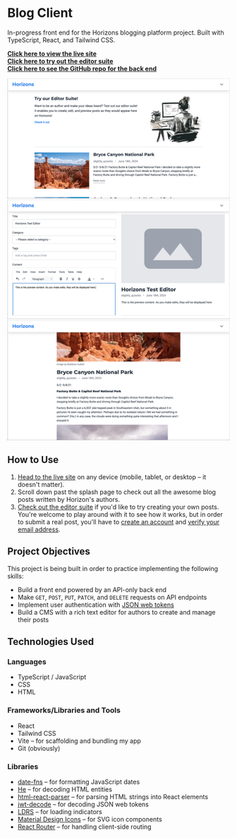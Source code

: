 # Blog Client

In-progress front end for the Horizons blogging platform project. Built with TypeScript, React, and Tailwind CSS.

**[Click here to view the live site](https://horizons-ma.pages.dev)**  
**[Click here to try out the editor suite](https://horizons-ma.pages.dev/create-post)**  
**[Click here to see the GitHub repo for the back end](https://github.com/matthewaubert/blog-api)**

[![screenshot of home page](docs/images/home-page.png)](https://horizons-ma.pages.dev)
[![screenshot of editor suite](docs/images/editor-suite.png)](https://horizons-ma.pages.dev/create-post)
[![screenshot of example post](docs/images/example-post.png)](https://horizons-ma.pages.dev/http://localhost:5173/posts/bryce-canyon-national-park)

## How to Use

1. [Head to the live site](https://horizons-ma.pages.dev) on any device (mobile, tablet, or desktop – it doesn't matter).
1. Scroll down past the splash page to check out all the awesome blog posts written by Horizon's authors.
1. [Check out the editor suite](https://horizons-ma.pages.dev/create-post) if you'd like to try creating your own posts. You're welcome to play around with it to see how it works, but in order to submit a real post, you'll have to [create an account](https://horizons-ma.pages.dev/signup) and [verify your email address](https://horizons-ma.pages.dev/become-author).

## Project Objectives

This project is being built in order to practice implementing the following skills:
- Build a front end powered by an API-only back end
- Make `GET`, `POST`, `PUT`, `PATCH`, and `DELETE` requests on API endpoints
- Implement user authentication with [JSON web tokens](https://github.com/auth0/node-jsonwebtoken)
- Build a CMS with a rich text editor for authors to create and manage their posts

## Technologies Used

### Languages
- TypeScript / JavaScript
- CSS
- HTML

### Frameworks/Libraries and Tools
- React
- Tailwind CSS
- Vite – for scaffolding and bundling my app
- Git (obviously)

### Libraries
- [date-fns](https://date-fns.org/) – for formatting JavaScript dates
- [He](https://www.npmjs.com/package/he) – for decoding HTML entities
- [html-react-parser](https://www.npmjs.com/package/html-react-parser) – for parsing HTML strings into React elements
- [jwt-decode](https://www.npmjs.com/package/jwt-decode) – for decoding JSON web tokens
- [LDRS](https://uiball.com/ldrs/) – for loading indicators
- [Material Design Icons](https://pictogrammers.com/docs/library/mdi/getting-started/react/) – for SVG icon components
- [React Router](https://reactrouter.com/en/main) – for handling client-side routing
